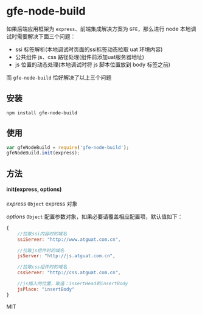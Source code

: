 # gfe-node-build

如果后端应用框架为 `express`、前端集成解决方案为 `GFE`，那么进行 node 本地调试时需要解决下面三个问题：
- ssi 标签解析(本地调试时页面的ssi标签动态拉取 uat 环境内容)
- 公共组件 js、css 路径处理(组件前添加uat服务器地址)
- js 位置的动态处理(本地调试时将 js 脚本位置放到 body 标签之前)

而 `gfe-node-build` 恰好解决了以上三个问题

## 安装
```
npm install gfe-node-build
```

## 使用
```javascript
var gfeNodeBuild = require('gfe-node-build');
gfeNodeBuild.init(express);
```

## 方法
#### init(express, options)

*express* `Object` express 对象

*options* `Object` 配置参数对象，如果必要请覆盖相应配置项，默认值如下：

```javascript
{
    //拉取ssi内容时的域名
    ssiServer: "http://www.atguat.com.cn",

    //拉取js组件时的域名
    jsServer: "http://js.atguat.com.cn",

    //拉取css组件时的域名
    cssServer: "http://css.atguat.com.cn",

    //js插入的位置，取值：insertHead和insertBody
    jsPlace: "insertBody"
}
```

MIT